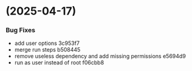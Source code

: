 #  (2025-04-17)


### Bug Fixes

* add user options 3c953f7
* merge run steps b508445
* remove useless dependency and add missing permissions e5694d9
* run as user instead of root f06cbb8



